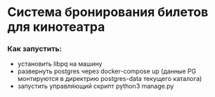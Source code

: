 # Система бронирования билетов для кинотеатра

### Как запустить:

- установить libpq на машину
- развернуть postgres через docker-compose up (данные PG монтируются в директрию postgres-data текущего каталога)
- запустить управляющий скрипт python3 manage.py